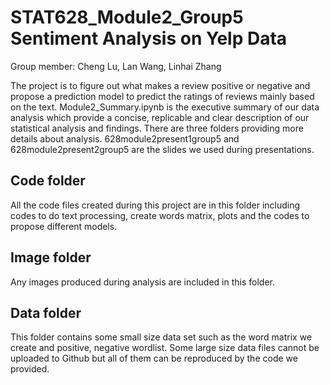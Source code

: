 # STAT628_Module2_Group5 Sentiment Analysis on Yelp Data
Group member: Cheng Lu, Lan Wang, Linhai Zhang

The project is to figure out what makes a review positive or negative and propose a prediction model to predict the ratings of reviews mainly based on the text. Module2_Summary.ipynb is the executive summary of our data analysis which provide a concise, replicable and clear description of our statistical analysis and findings. There are three folders providing more details about analysis. 628module2present1group5 and 628module2present2group5 are the slides we used during presentations.
## Code folder
All the code files created during this project are in this folder including codes to do text processing, create words matrix, plots and the codes to propose different models.
## Image folder
Any images produced during analysis are included in this folder.
## Data folder
This folder contains some small size data set such as the word matrix we create and positive, negative wordlist. Some large size data files cannot be uploaded to Github but all of them can be reproduced by the code we provided.

